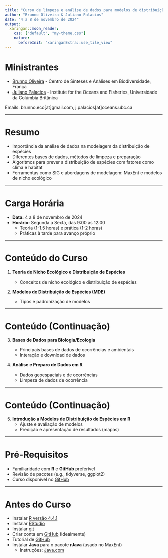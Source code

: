 ```yaml
---
title: "Curso de limpeza e análise de dados para modelos de distribuição de espécies"
author: "Brunno Oliveira & Juliano Palacios"
date: "4 a 8 de novembro de 2024"
output: 
  xaringan::moon_reader:
    css: ["default", "my-theme.css"]
    nature:
      beforeInit: "xaringanExtra::use_tile_view"
---
```


# Ministrantes

- [Brunno Oliveira](https://oliveirabrunno.wordpress.com) - Centro de Sínteses e Análises em Biodiversidade, França
- [Juliano Palacios](https://www.julianopalacios.com) - Institute for the Oceans and Fisheries, Universidade da Colúmbia Britânica

Emails: brunno.eco[at]gmail.com, j.palacios[at]oceans.ubc.ca

---

# Resumo

- Importância da análise de dados na modelagem da distribuição de espécies
- Diferentes bases de dados, métodos de limpeza e preparação
- Algoritmos para prever a distribuição de espécies com fatores como clima e habitat
- Ferramentas como SIG e abordagens de modelagem: MaxEnt e modelos de nicho ecológico

---

# Carga Horária

- **Data:** 4 a 8 de novembro de 2024
- **Horário:** Segunda a Sexta, das 9:00 às 12:00
    - Teoria (1-1.5 horas) e prática (1-2 horas)
    - Práticas à tarde para avanço próprio

---

# Conteúdo do Curso

1. **Teoria de Nicho Ecológico e Distribuição de Espécies**
    - Conceitos de nicho ecológico e distribuição de espécies

2. **Modelos de Distribuição de Espécies (MDE)**
    - Tipos e padronização de modelos

---

# Conteúdo (Continuação)

3. **Bases de Dados para Biologia/Ecologia**
    - Principais bases de dados de ocorrências e ambientais
    - Interação e download de dados

4. **Análise e Preparo de Dados em R**
    - Dados geoespaciais e de ocorrências
    - Limpeza de dados de ocorrência

---

# Conteúdo (Continuação)

5. **Introdução a Modelos de Distribuição de Espécies em R**
    - Ajuste e avaliação de modelos
    - Predição e apresentação de resultados (mapas)

---

# Pré-Requisitos

- Familiaridade com **R** e **GitHub** preferível
- Revisão de pacotes (e.g., tidyverse, ggplot2)
- Curso disponível no [GitHub](https://github.com/jepa/curso_dados_sdms)

---

# Antes do Curso

- Instalar [R versão 4.4.1](https://www.r-project.org/)
- Instalar [RStudio](https://www.rstudio.com/)
- Instalar [git](https://git-scm.com/)
- Criar conta em [GitHub](https://github.com/) (Idealmente)
- Tutorial de [GitHub](https://docs.github.com/pt/get-started/start-your-journey/hello-world)
- Instalar **Java** para o pacote **rJava** (usado no MaxEnt)
    - Instruções: [Java.com](https://www.java.com/pt-BR/)

